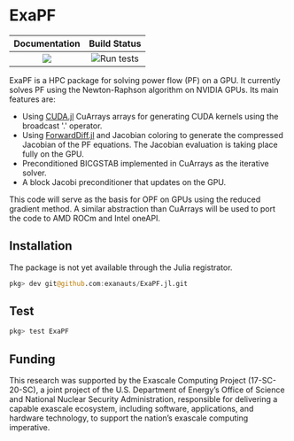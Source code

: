# ExaPF

| **Documentation**                       | **Build Status**                                              |
|:---------------------------------------:|:-------------------------------------------------------------:|
| [![][docs-latest-img]][docs-latest-url] | ![Run tests](https://github.com/exanauts/ExaPF.jl/workflows/Run%20tests/badge.svg?branch=dev%2Frgm) | 

[docs-latest-img]: https://img.shields.io/badge/docs-latest-blue.svg
[docs-latest-url]: https://exanauts.github.io/ExaPF.jl/

ExaPF is a HPC package for solving power flow (PF) on a GPU. It currently solves PF using the Newton-Raphson algorithm on NVIDIA GPUs.
Its main features are:

* Using [CUDA.jl](https://juliagpu.gitlab.io/CUDA.jl/) CuArrays arrays for generating CUDA kernels using the broadcast '.' operator.
* Using [ForwardDiff.jl](https://github.com/JuliaDiff/ForwardDiff.jl) and Jacobian coloring to generate the compressed Jacobian of the PF equations. The Jacobian evaluation is taking place fully on the GPU.
* Preconditioned BICGSTAB implemented in CuArrays as the iterative solver.
* A block Jacobi preconditioner that updates on the GPU.

This code will serve as the basis for OPF on GPUs using the reduced gradient method. A similar abstraction than CuArrays will be used to port the code to AMD ROCm and Intel oneAPI.

## Installation

The package is not yet available through the Julia registrator.

```julia
pkg> dev git@github.com:exanauts/ExaPF.jl.git
```

## Test
```julia
pkg> test ExaPF
```

## Funding
This research was supported by the Exascale Computing Project (17-SC-20-SC), a joint project of the U.S. Department of Energy’s Office of Science and National Nuclear Security Administration, responsible for delivering a capable exascale ecosystem, including software, applications, and hardware technology, to support the nation’s exascale computing imperative.

